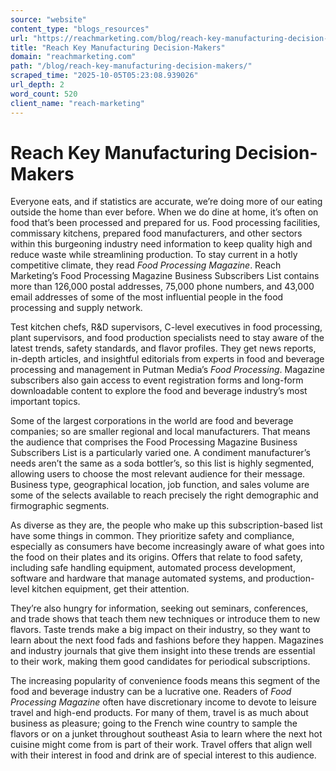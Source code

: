 ```yaml
---
source: "website"
content_type: "blogs_resources"
url: "https://reachmarketing.com/blog/reach-key-manufacturing-decision-makers/"
title: "Reach Key Manufacturing Decision-Makers"
domain: "reachmarketing.com"
path: "/blog/reach-key-manufacturing-decision-makers/"
scraped_time: "2025-10-05T05:23:08.939026"
url_depth: 2
word_count: 520
client_name: "reach-marketing"
---
```


# Reach Key Manufacturing Decision-Makers

Everyone eats, and if statistics are accurate, we’re doing more of our eating outside the home than ever before. When we do dine at home, it’s often on food that’s been processed and prepared for us. Food processing facilities, commissary kitchens, prepared food manufacturers, and other sectors within this burgeoning industry need information to keep quality high and reduce waste while streamlining production. To stay current in a hotly competitive climate, they read _Food Processing Magazine_. Reach Marketing’s Food Processing Magazine Business Subscribers List contains more than 126,000 postal addresses, 75,000 phone numbers, and 43,000 email addresses of some of the most influential people in the food processing and supply network.

Test kitchen chefs, R&D supervisors, C-level executives in food processing, plant supervisors, and food production specialists need to stay aware of the latest trends, safety standards, and flavor profiles. They get news reports, in-depth articles, and insightful editorials from experts in food and beverage processing and management in Putman Media’s _Food Processing_. Magazine subscribers also gain access to event registration forms and long-form downloadable content to explore the food and beverage industry’s most important topics.

Some of the largest corporations in the world are food and beverage companies; so are smaller regional and local manufacturers. That means the audience that comprises the Food Processing Magazine Business Subscribers List is a particularly varied one. A condiment manufacturer’s needs aren’t the same as a soda bottler’s, so this list is highly segmented, allowing users to choose the most relevant audience for their message. Business type, geographical location, job function, and sales volume are some of the selects available to reach precisely the right demographic and firmographic segments.

As diverse as they are, the people who make up this subscription-based list have some things in common. They prioritize safety and compliance, especially as consumers have become increasingly aware of what goes into the food on their plates and its origins. Offers that relate to food safety, including safe handling equipment, automated process development, software and hardware that manage automated systems, and production-level kitchen equipment, get their attention.

They’re also hungry for information, seeking out seminars, conferences, and trade shows that teach them new techniques or introduce them to new flavors. Taste trends make a big impact on their industry, so they want to learn about the next food fads and fashions before they happen. Magazines and industry journals that give them insight into these trends are essential to their work, making them good candidates for periodical subscriptions.

The increasing popularity of convenience foods means this segment of the food and beverage industry can be a lucrative one. Readers of _Food Processing Magazine_ often have discretionary income to devote to leisure travel and high-end products. For many of them, travel is as much about business as pleasure; going to the French wine country to sample the flavors or on a junket throughout southeast Asia to learn where the next hot cuisine might come from is part of their work. Travel offers that align well with their interest in food and drink are of special interest to this audience.